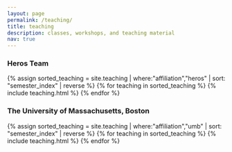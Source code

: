 ```yaml
---
layout: page
permalink: /teaching/
title: teaching
description: classes, workshops, and teaching material
nav: true
---
```

<h3 class="mt-4">Heros Team</h3>
<div class="projects">
{% assign sorted_teaching = site.teaching | where:"affiliation","heros" | sort: "semester_index" | reverse %}
{% for teaching in sorted_teaching %}
    {% include teaching.html %}
{% endfor %}
</div>

<h3 class="mt-4">The University of Massachusetts, Boston</h3>
<div class="projects">
{% assign sorted_teaching = site.teaching | where:"affiliation","umb" | sort: "semester_index" | reverse %}
{% for teaching in sorted_teaching %}
    {% include teaching.html %}
{% endfor %}
</div>
